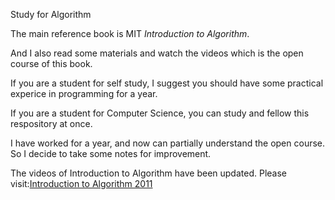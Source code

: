 Study for Algorithm

The main reference book is MIT *Introduction to Algorithm*.

And I also read some materials and watch the videos which is the open course of this book.

If you are a student for self study, I suggest you should have some practical experice in programming for a year.

If you are a student for Computer Science, you can study and fellow this respository at once.

I have worked for a year, and now can partially understand the open course. So I decide to take some notes for improvement.

The videos of Introduction to Algorithm have been updated. Please visit:[Introduction to Algorithm 2011](https://ocw.mit.edu/courses/electrical-engineering-and-computer-science/6-006-introduction-to-algorithms-fall-2011/index.htm)
